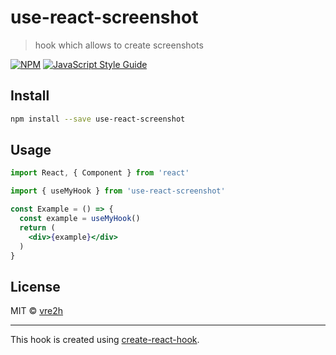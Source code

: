 # use-react-screenshot

> hook which allows to create screenshots

[![NPM](https://img.shields.io/npm/v/use-react-screenshot.svg)](https://www.npmjs.com/package/use-react-screenshot) [![JavaScript Style Guide](https://img.shields.io/badge/code_style-standard-brightgreen.svg)](https://standardjs.com)

## Install

```bash
npm install --save use-react-screenshot
```

## Usage

```jsx
import React, { Component } from 'react'

import { useMyHook } from 'use-react-screenshot'

const Example = () => {
  const example = useMyHook()
  return (
    <div>{example}</div>
  )
}
```

## License

MIT © [vre2h](https://github.com/vre2h)

---

This hook is created using [create-react-hook](https://github.com/hermanya/create-react-hook).
